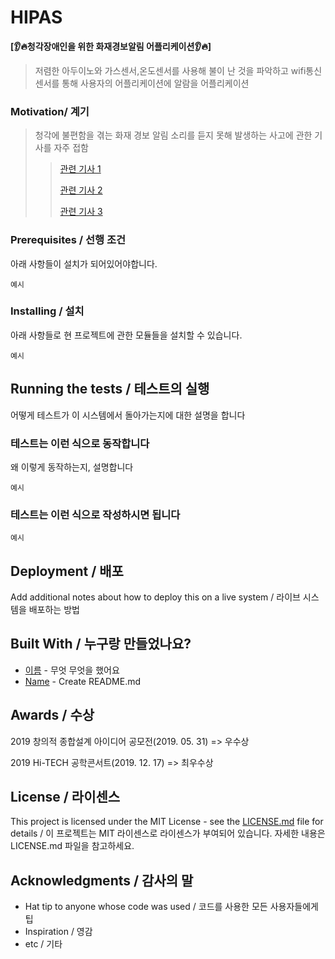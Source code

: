 # HIPAS

**[👂🔥청각장애인을 위한 화재경보알림 어플리케이션👂🔥]**  

>저렴한 아두이노와 가스센서,온도센서를 사용해 불이 난 것을 파악하고 wifi통신센서를 통해 사용자의 어플리케이션에 알람을 어플리케이션

### Motivation/ 계기

>청각에 불편함을 겪는 화재 경보 알림 소리를 듣지 못해 발생하는 사고에 관한 기사를 자주 접함
>>[관련 기사 1](https://www.cctoday.co.kr/news/articleView.html?idxno=2074577#:~:text=8%EC%9D%BC%20%ED%95%9C%EA%B5%AD%20%EB%86%8D%EC%95%84%EC%9D%B8%ED%98%91%ED%9A%8C,%EB%A7%8C%202000%EC%97%AC%20%EB%AA%85%EC%9D%B4%EB%8B%A4.&text=2%EB%85%84%20%EC%A0%84%EC%97%90%EB%8F%84%20%EA%B2%BD%EA%B8%B0%EB%8F%84%20%ED%99%94%EC%84%B1,%EC%9D%B4%EB%A5%B4%EB%8A%94%20%EC%82%AC%ED%83%9C%EA%B0%80%20%EB%B0%9C%EC%83%9D%ED%96%88%EB%8B%A4.)
>>
>>[관련 기사 2](http://www.safetimes.co.kr/news/articleView.html?idxno=60982)
>>
>>[관련 기사 3](http://www.knnews.co.kr/news/articleView.php?idxno=1279388)

### Prerequisites / 선행 조건

아래 사항들이 설치가 되어있어야합니다.

```
예시
```

### Installing / 설치

아래 사항들로 현 프로젝트에 관한 모듈들을 설치할 수 있습니다.

```
예시
```

## Running the tests / 테스트의 실행

어떻게 테스트가 이 시스템에서 돌아가는지에 대한 설명을 합니다

### 테스트는 이런 식으로 동작합니다

왜 이렇게 동작하는지, 설명합니다

```
예시
```

### 테스트는 이런 식으로 작성하시면 됩니다

```
예시
```

## Deployment / 배포

Add additional notes about how to deploy this on a live system / 라이브 시스템을 배포하는 방법

## Built With / 누구랑 만들었나요?

* [이름](링크) - 무엇 무엇을 했어요
* [Name](Link) - Create README.md

## Awards / 수상

2019 창의적 종합설계 아이디어 공모전(2019. 05. 31)  =>  우수상 

2019 Hi-TECH 공학콘서트(2019. 12. 17)  =>  최우수상

## License / 라이센스

This project is licensed under the MIT License - see the [LICENSE.md](https://gist.github.com/PurpleBooth/LICENSE.md) file for details / 이 프로젝트는 MIT 라이센스로 라이센스가 부여되어 있습니다. 자세한 내용은 LICENSE.md 파일을 참고하세요.

## Acknowledgments / 감사의 말

* Hat tip to anyone whose code was used / 코드를 사용한 모든 사용자들에게 팁
* Inspiration / 영감
* etc / 기타




